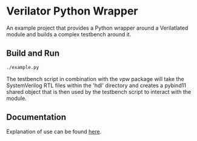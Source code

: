 # Verilator Python Wrapper

An example project that provides a Python wrapper around a Verilatlated module
and builds a complex testbench around it.

## Build and Run

```bash
./example.py
```

The testbench script in combination with the *vpw* package will take the
SystemVerilog RTL files within the 'hdl' directory and creates a pybind11
shared object that is then used by the testbench script to interact with the
module.

## Documentation

Explanation of use can be found [here](https://bmartini.github.io/vpw-testbench).
